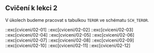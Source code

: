 ## Cvičení k lekci 2

V úkolech budeme pracovat s tabulkou `TEROR` ve schématu `SCH_TEROR`.

::exc[cviceni/02-01]
::exc[cviceni/02-02]
::exc[cviceni/02-03]
::exc[cviceni/02-04]
::exc[cviceni/02-05]
::exc[cviceni/02-06]
::exc[cviceni/02-07]
::exc[cviceni/02-08]
::exc[cviceni/02-09]
::exc[cviceni/02-10]
::exc[cviceni/02-11]
::exc[cviceni/02-12]
